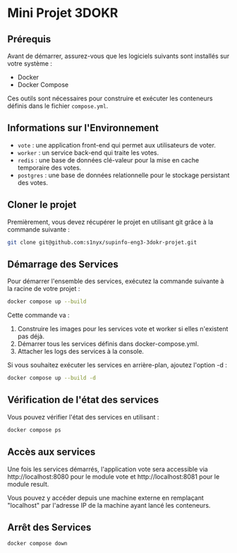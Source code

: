 # Mini Projet 3DOKR

## Prérequis

Avant de démarrer, assurez-vous que les logiciels suivants sont installés sur votre système :

- Docker
- Docker Compose

Ces outils sont nécessaires pour construire et exécuter les conteneurs définis dans le fichier `compose.yml`.

## Informations sur l'Environnement

- `vote` : une application front-end qui permet aux utilisateurs de voter.
- `worker` : un service back-end qui traite les votes.
- `redis` : une base de données clé-valeur pour la mise en cache temporaire des votes.
- `postgres` : une base de données relationnelle pour le stockage persistant des votes.

## Cloner le projet

Premièrement, vous devez récupérer le projet en utilisant git grâce à la commande suivante :

```sh
git clone git@github.com:s1nyx/supinfo-eng3-3dokr-projet.git
```

## Démarrage des Services

Pour démarrer l'ensemble des services, exécutez la commande suivante à la racine de votre projet :

```sh
docker compose up --build
```

Cette commande va :

1. Construire les images pour les services vote et worker si elles n'existent pas déjà.
2. Démarrer tous les services définis dans docker-compose.yml.
3. Attacher les logs des services à la console.

Si vous souhaitez exécuter les services en arrière-plan, ajoutez l'option -d :

```sh
docker compose up --build -d
```

## Vérification de l'état des services

Vous pouvez vérifier l'état des services en utilisant :

```sh
docker compose ps
```

## Accès aux services

Une fois les services démarrés, l'application vote sera accessible via http://localhost:8080 pour le module vote et http://localhost:8081 pour le module result.

Vous pouvez y accéder depuis une machine externe en remplaçant "localhost" par l'adresse IP de la machine ayant lancé les conteneurs.

## Arrêt des Services

```sh
docker compose down
```